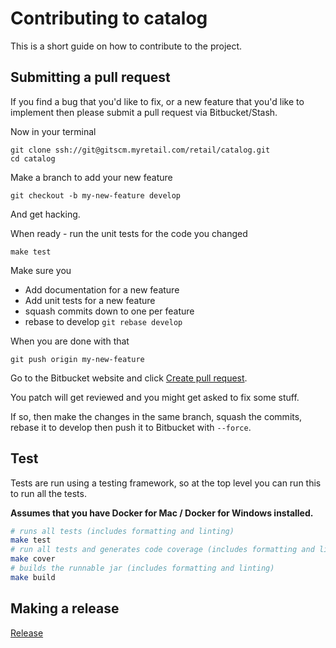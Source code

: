 # Contributing to catalog

This is a short guide on how to contribute to the project.

## Submitting a pull request

If you find a bug that you'd like to fix, or a new feature that you'd like to implement then please submit a pull request via Bitbucket/Stash.

Now in your terminal

    git clone ssh://git@gitscm.myretail.com/retail/catalog.git
    cd catalog

Make a branch to add your new feature

    git checkout -b my-new-feature develop

And get hacking.

When ready - run the unit tests for the code you changed

    make test

Make sure you

  * Add documentation for a new feature
  * Add unit tests for a new feature
  * squash commits down to one per feature
  * rebase to develop `git rebase develop`

When you are done with that

    git push origin my-new-feature

Go to the Bitbucket website and click [Create pull request](https://confluence.atlassian.com/bitbucket/create-a-pull-request-774243413.html).

You patch will get reviewed and you might get asked to fix some stuff.

If so, then make the changes in the same branch, squash the commits, rebase it to develop then push it to Bitbucket with `--force`.

## Test

Tests are run using a testing framework, so at the top level you can run this to run all the tests.

**Assumes that you have Docker for Mac / Docker for Windows installed.**

```bash
# runs all tests (includes formatting and linting)
make test
# run all tests and generates code coverage (includes formatting and linting)
make cover
# builds the runnable jar (includes formatting and linting)
make build
```

## Making a release

[Release](RELEASE.md)

